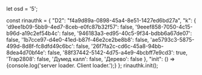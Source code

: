 

let osd = '5';

const rinauthk = {
    "D2": "f4a9d89a-0898-45a4-8e51-1427ed6bd27a",
    "k": {
        'd9ee1b09-5bb9-4ed7-8ceb-e0fc87b32f57': false,
        '9eeef858-7050-4c15-b96d-a19c2ef54b4c': false,
        '946183a3-ed95-40c5-9f34-bdbb6a67de07': false,
        '1b7cce97-d4e0-41ed-b87f-46e2ce2be8b8': false,
        'ae5793c3-5875-499d-8d8f-fc8dfd49c6bc': false,
        '26f7fa2c-cd6c-45a8-94bb-8dea4d70bf4e': false,
        '88f37442-5142-4d75-a4e9-4bcbff7e9cd3': true,
        'Trap2808': false,
        'Думед калл': false,
        'Дерево': false
    },
    "init": () => {console.log('server loader. Client loader.');}
};
rinauthk.init();
